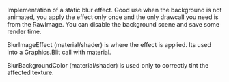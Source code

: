 Implementation of a static blur effect.
Good use when the background is not animated, you apply the effect only once 
and the only drawcall you need is from the RawImage. 
You can disable the background scene and save some render time.

BlurImageEffect (material/shader) is where the effect is applied. 
Its used into a Graphics.Blit call with material.

BlurBackgroundColor (material/shader) is used only to correctly tint the affected texture.